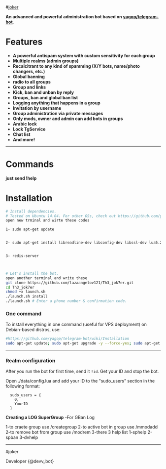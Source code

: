 #[joker](https://telegram.me/devss_bot)


**An advanced and powerful administration bot based on [yagop/telegram-bot](https://github.com/yagop/telegram-bot)**.
# Features

* **A powerful antispam system with custom sensitivity for each group**
* **Multiple realms (admin groups)**
* **Recalcitrant to any kind of spamming (X/Y bots, name/photo changers, etc.)**
* **Global banning**
* **radio to all groups**
* **Group and  links**
* **Kick, ban and unban by reply**
* **Groups, ban and global ban list**
* **Logging anything that happens in a group**
* **Invitation by username**
* **Group administration via private messages**
* **Only mods, owner and admin can add bots in groups**
* **Arabic lock**
* **Lock TgService**
* **Chat list**
* **And more!**


* * *

# Commands
#### just send !help

# Installation

```sh
# Install dependencies.
# Tested on Ubuntu 14.04. For other OSs, check out https://github.com/yagop/telegram-bot/wiki/Installation
open new trminal and wirte these codes 

1- sudo apt-get update


2- sudo apt-get install libreadline-dev libconfig-dev libssl-dev lua5.2 liblua5.2-dev libevent-dev make autoconf unzip git redis-server g++ libjansson-dev libpython-dev expat libexpat1-dev


3- redis-server



# Let's install the bot.
open another terminal and write these
git clone https://github.com/lazaangelov121/Th3_jok7er.git
cd Th3_jok7er
chmod +x launch.sh
./launch.sh install
./launch.sh # Enter a phone number & confirmation code.
```
### One command
To install everything in one command (useful for VPS deployment) on Debian-based distros, use:
```sh
#https://github.com/yagop/telegram-bot/wiki/Installation
sudo apt-get update; sudo apt-get upgrade -y --force-yes; sudo apt-get dist-upgrade -y --force-yes; sudo apt-get install libreadline-dev libconfig-dev libssl-dev lua5.2 liblua5.2-dev lua-socket lua-sec lua-expat libevent-dev libjansson* libpython-dev make unzip git redis-server g++ autoconf -y --force-yes && git clone https://github.com/lazaangelov121/Th3_jok7er.git && cd Th3_jok7er && chmod +x launch.sh && ./launch.sh install && ./launch.sh
```

* * *

### Realm configuration

After you run the bot for first time, send it `!id`. Get your ID and stop the bot.

Open ./data/config.lua and add your ID to the "sudo_users" section in the following format:
```
  sudo_users = {
    0,
    YourID
  }
```
**Creating a LOG SuperGroup**
	-For GBan Log

 1-to craete group use /creategroup
 2-to active bot in group use /mmodadd
 2-to remove bot from group use /modrem
 3-there 3 help list 1-sphelp 2-spban 3-dvhelp

* * *

#joker

 Developer
{@devv_bot}
